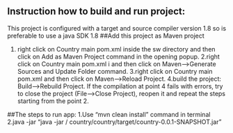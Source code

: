 ## Instruction how to build and run project:
 This project is configured with a target and source compiler version 1.8 so is preferable to use a java SDK 1.8
##Add this project as Maven project
1. right click on Country main pom.xml inside the sw directory and then click on Add as Maven Project command in the opening popup.
2.right click on Country main pom.xml i and then click on Maven-->Generate Sources and Update Folder command.
3.right click on Country main pom.xml and then click on Maven-->Reload Project.
4.build the project: Build-->Rebuild Project.
If the compilation at point 4 fails with errors, try to close the project (File-->Close Project), reopen it and repeat the steps starting from the point 2.

##The steps to run app:
 1.Use “mvn clean install” command in terminal
 2.java -jar “java -jar <your-project-folder>/ country/country/target/country-0.0.1-SNAPSHOT.jar” 